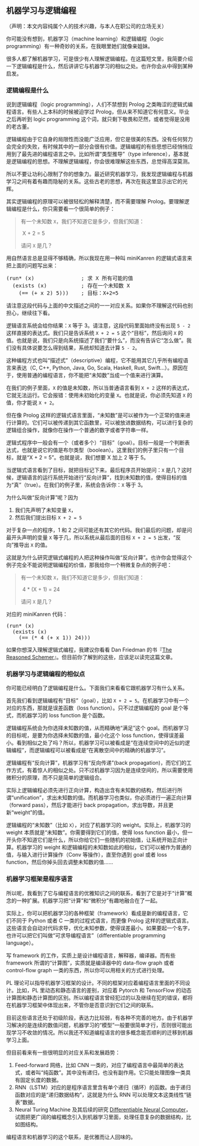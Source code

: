 ## 机器学习与逻辑编程

（声明：本文内容纯属个人的技术兴趣，与本人在职公司的立场无关）

你可能没有想到，机器学习（machine learning）和逻辑编程（logic programming）有一种奇妙的关系，在我眼里她们就像亲姐妹。

很多人都了解机器学习，可是很少有人理解逻辑编程。在这篇短文里，我简要介绍一下逻辑编程是什么，然后讲讲它与机器学习的相似之处。也许你会从中得到某种启发。

### 逻辑编程是什么

说到逻辑编程（logic programming），人们不禁想到 Prolog 之类晦涩的逻辑式编程语言。有些人上本科的时候被迫学过 Prolog，但从来不知道它有何意义。毕业之后再听到 logic programming 这个词，就只剩下敬畏和茫然，或者觉得是没用的老古董。

逻辑编程由于它自身的局限性而没能广泛应用，但它是很美的东西。没有任何努力会完全的失败，有时候其中的一部分会很有价值。逻辑编程的有些思想已经悄悄应用到了最先进的编程语言之中。比如所谓“类型推导”（type inference），基本就是逻辑编程的思想。不理解逻辑编程，你会很难理解这些东西，总觉得高深莫测。

所以不要让功利心限制了你的想象力。最近研究机器学习，我发现逻辑编程与机器学习之间有着有趣而隐秘的关系。这些古老的思想，再次在我这里显示出它的光辉。

其实逻辑编程的原理可以被很轻松的解释清楚，而不需要理解 Prolog。要理解逻辑编程是什么，你只需要看一个很简单的例子：

> 有一个未知数 `X`，我们不知道它是多少，但我们知道：
> 
> ​ X + 2 = 5
> 
> 请问 `X` 是几？

用自然语言总是显得不够精确，所以我现在用一种叫 miniKanren 的逻辑式语言来把上面的问题写出来：

<pre>(run* (x)               ; 求 X 所有可能的值
  (exists (x)           ; 存在一个未知数 X
    (== (+ x 2) 5)))    ; 目标：X+2=5
</pre>

请注意这段代码与上面的中文描述之间的一一对应关系。如果你不理解这代码也别担心，继续往下看。

逻辑语言系统会给你结果：`X` 等于 3。请注意，这段代码里面始终没有出现 `5 - 2` 这样直接的表达式。我们只是告诉系统 `X + 2 = 5` 这个“目标”，然后询问 `X` 的值。也就是说，我们只是向系统描述了我们“要什么”，而没有告诉它“怎么做”。我们没有具体说要怎么得到结果，系统却知道去计算 `5 - 2`。

这种编程方式也叫“描述式”（descriptive）编程，它不能用其它几乎所有编程语言来表达（C, C++, Python, Java, Go, Scala, Haskell, Rust, Swift…）。原因在于，使用普通的编程语言，你不能把“未知数”当成一个值来进行演算。

在我们的例子里面，`X` 的值是未知数，所以当普通语言看到 `X + 2` 这样的表达式，它就无法运行。它会报错：使用未初始化的变量 `X`。也就是说，你必须先知道 `X` 的值，你才能说 `X + 2`。

但在像 Prolog 这样的逻辑式语言里面，“未知数”是可以被作为一个正常的值来进行计算的。它们可以被传递到其它函数里，可以被放进数据结构，可以进行复杂的逻辑组合操作，就像你在操作一个普通的数字或者字符串一样。

逻辑式程序中一般会有一个（或者多个）“目标”（goal）。目标一般是一个判断表达式，也就是说它的值是布尔类型（boolean）。这里我们的例子里只有一个目标，就是“X + 2 = 5”。也就是说，我们想要 X 加上 2 等于 5。

当逻辑式语言看到了目标，就把目标记下来。最后程序员开始提问：`X` 是几？这时候，逻辑语言的运行系统开始进行“反向计算”，找到未知数的值，使得目标的值为“真”（true）。在我们的例子里，系统会告诉你：`X` 等于 3。

为什么叫做“反向计算”呢？因为

1.  我们先声明了未知变量 `X`，
2.  然后我们提出目标 `X + 2 = 5`

对于复杂一点的程序，1 和 2 之间可能还有其它的代码。我们最后的问题，却是问最开头声明的变量 `X` 等于几，所以系统从最后面的目标 `X + 2 = 5` 出发，“反向”推导出 `X` 的值。

这就是为什么研究逻辑式编程的人把这种操作叫做“反向计算”。也许你会觉得这个例子完全不能说明逻辑编程的价值，那我给你一个稍微复杂点的例子吧：

> 有一个未知数 `X`，我们不知道它是多少，但我们知道：
> 
> ​ 4 * (X + 1) = 24
> 
> 请问 `X` 是几？

对应的 miniKanren 代码：

<pre>(run* (x)
  (exists (x)
    (== (* 4 (+ x 1)) 24)))
</pre>

如果你想深入理解逻辑式编程，我建议你看看 Dan Friedman 的书『[The Reasoned Schemer](https://mitpress.mit.edu/books/reasoned-schemer)』。但目前你了解到的这些，应该足以读完这篇文章。

### 机器学习与逻辑编程的相似点

你可能已经明白了逻辑编程是什么。下面我们来看看它跟机器学习有什么关系。

首先我们看到逻辑编程有“目标”（goal），比如 `X + 2 = 5`。在机器学习中有一个对应的东西，那就是误差函数（loss function）。只不过逻辑编程的 goal 是个等式，而机器学习的 loss function 是个函数。

逻辑编程系统会为你选择未知数的值，从而精确地“满足”这个 goal。而机器学习的目标呢，是要为你选择未知数的值，最小化这个 loss function，使得误差最小。看到相似之处了吗？所以，机器学习可以被看成是“在连续空间中的近似的逻辑编程”，而逻辑编程可以被看成是“在离散空间中的精确的机器学习”。

逻辑编程有“反向计算”，机器学习有“反向传递”(back propagation)，而它们的工作方式，有着惊人的相似之处。只不过机器学习因为是连续空间的，所以需要使用微积分的原理，而不只是简单的逻辑组合。

实际上逻辑编程必须先进行正向计算，构造出含有未知数的结构，然后进行所谓“unification”，求出未知数的值。而机器学习也类似，你必须进行一遍正向计算（forward pass），然后才能进行 back propagation，求出导数，并且更新“weight”的值。

逻辑编程的“未知数”（比如 `X`），对应了机器学习的 weight。实际上，机器学习的 weight 本质就是“未知数”。你需要得到它们的值，使得 loss function 最小，但一开头你不知道它们是什么，所以你给它们一些随机的初始值，让系统开始正向计算。机器学习的 weight 和逻辑编程的未知数如此的相似，它们可以被作为普通的值，与输入进行计算操作（Conv 等操作），直至你遇到 goal 或者 loss function，然后你掉头回去调整未知数的值……

### 机器学习框架是程序语言

所以呢，我看到了它与编程语言的优雅知识之间的联系，看到了它是对于“计算”概念的一种扩展。机器学习把“计算”和“微积分”有趣地融合在了一起。

实际上，你可以把机器学习的各种框架（framework）看成是新的编程语言，它们不同于 Python 或者 C 一类的过程式语言，而更像 Prolog 这样的逻辑式语言。这些语言会自动对代码求导，优化未知参数，使得误差最小。如果要起一个名字，也许可以把它们叫做“可求导编程语言”（differentiable programming language）。

写 framework 的工作，实质上是设计编程语言，解释器，编译器。而有些 framework 所谓的“计算图”，实质就是编译器中的 data-flow graph 或者 control-flow graph 一类的东西，所以你可以用相关的方式进行处理。

PL 理论可以指导机器学习框架的设计。不同的框架对应着编程语言里面的不同设计。比如，PL 里动态和静态语言的差别，对应着 Pytorch 和 TensorFlow 的动态计算图和静态计算图的区别。所以编程语言曾经犯过的以及继续在犯的错误，都将在机器学习框架中体现出来，不管你是否意识到它们之间的联系。

目前这些语言还处于初级阶段，表达力比较弱，有各种不完善的地方。由于机器学习解决的是连续的数值问题，机器学习的“模型”一般要很简单才行，否则很可能出现学习不收敛的情况。所以我还不知道编程语言的很多概念能否顺利的迁移到机器学习上面。

但目前看来有一些很明显的对应关系和发展趋势：

1.  Feed-forward 网络，比如 CNN 一类的，对应了编程语言中最简单的表达式，或者叫“纯函数”。其中没有递归，也没有副作用。它只能处理图像一类具有固定长度的数据。
2.  RNN（LSTM）对应的是程序语言里含有单个递归（循环）的函数。由于递归函数对应的是“递归数据结构”，这就是为什么 RNN 可以处理文本这类线性“链表”数据。
3.  Neural Turing Machine 及其后续的研究 [Differentiable Neural Computer](https://deepmind.com/blog/differentiable-neural-computers/)，试图把更广阔的编程概念引入到机器学习里面，处理任意复杂的数据结构，比如图结构。

编程语言和机器学习的这个联系，是优雅而让人回味的。
